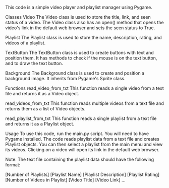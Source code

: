 This code is a simple video player and playlist manager using Pygame.

Classes
Video
The Video class is used to store the title, link, and seen status of a video. The Video class also has an open() method that opens the video's link in the default web browser and sets the seen status to True.

Playlist
The Playlist class is used to store the name, description, rating, and videos of a playlist.

TextButton
The TextButton class is used to create buttons with text and position them. It has methods to check if the mouse is on the text button, and to draw the text button.

Background
The Background class is used to create and position a background image. It inherits from Pygame's Sprite class.

Functions
read_video_from_txt
This function reads a single video from a text file and returns it as a Video object.

read_videos_from_txt
This function reads multiple videos from a text file and returns them as a list of Video objects.

read_playlist_from_txt
This function reads a single playlist from a text file and returns it as a Playlist object.

Usage
To use this code, run the main.py script. You will need to have Pygame installed. The code reads playlist data from a text file and creates Playlist objects. You can then select a playlist from the main menu and view its videos. Clicking on a video will open its link in the default web browser.

Note: The text file containing the playlist data should have the following format:

[Number of Playlists]
[Playlist Name]
[Playlist Description]
[Playlist Rating]
[Number of Videos in Playlist]
[Video Title]
[Video Link]
...
